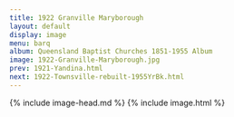 ```yaml
---
title: 1922 Granville Maryborough
layout: default
display: image
menu: barq
album: Queensland Baptist Churches 1851-1955 Album
image: 1922-Granville-Maryborough.jpg
prev: 1921-Yandina.html
next: 1922-Townsville-rebuilt-1955YrBk.html
---
```

{% include image-head.md %}
{% include image.html %}